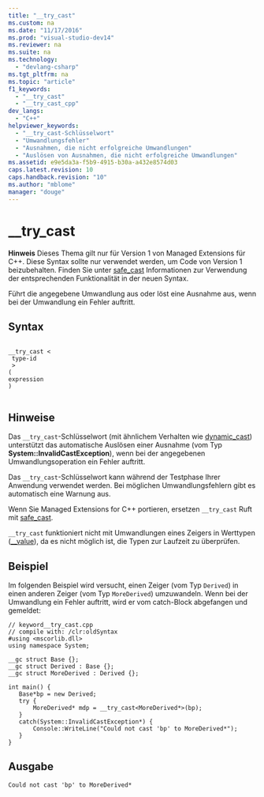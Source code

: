 ```yaml
---
title: "__try_cast"
ms.custom: na
ms.date: "11/17/2016"
ms.prod: "visual-studio-dev14"
ms.reviewer: na
ms.suite: na
ms.technology: 
  - "devlang-csharp"
ms.tgt_pltfrm: na
ms.topic: "article"
f1_keywords: 
  - "__try_cast"
  - "__try_cast_cpp"
dev_langs: 
  - "C++"
helpviewer_keywords: 
  - "__try_cast-Schlüsselwort"
  - "Umwandlungsfehler"
  - "Ausnahmen, die nicht erfolgreiche Umwandlungen"
  - "Auslösen von Ausnahmen, die nicht erfolgreiche Umwandlungen"
ms.assetid: e9e5da3a-f5b9-4915-b30a-a432e8574d03
caps.latest.revision: 10
caps.handback.revision: "10"
ms.author: "mblome"
manager: "douge"
---
```

# __try_cast
**Hinweis** Dieses Thema gilt nur für Version 1 von Managed Extensions für C\+\+. Diese Syntax sollte nur verwendet werden, um Code von Version 1 beizubehalten. Finden Sie unter [safe\_cast](../windows/safe-cast-cpp-component-extensions.md) Informationen zur Verwendung der entsprechenden Funktionalität in der neuen Syntax.  
  
 Führt die angegebene Umwandlung aus oder löst eine Ausnahme aus, wenn bei der Umwandlung ein Fehler auftritt.  
  
## Syntax  
  
```  
  
__try_cast <  
 type-id  
 >  
(  
expression   
)  
  
```  
  
## Hinweise  
 Das `__try_cast`\-Schlüsselwort \(mit ähnlichem Verhalten wie [dynamic\_cast](../cpp/dynamic-cast-operator.md)\) unterstützt das automatische Auslösen einer Ausnahme \(vom Typ **System::InvalidCastException**\), wenn bei der angegebenen Umwandlungsoperation ein Fehler auftritt.  
  
 Das `__try_cast`\-Schlüsselwort kann während der Testphase Ihrer Anwendung verwendet werden. Bei möglichen Umwandlungsfehlern gibt es automatisch eine Warnung aus.  
  
 Wenn Sie Managed Extensions for C\+\+ portieren, ersetzen `__try_cast` Ruft mit [safe\_cast](../windows/safe-cast-cpp-component-extensions.md).  
  
 `__try_cast` funktioniert nicht mit Umwandlungen eines Zeigers in Werttypen \([\_\_value](../misc/value.md)\), da es nicht möglich ist, die Typen zur Laufzeit zu überprüfen.  
  
## Beispiel  
 Im folgenden Beispiel wird versucht, einen Zeiger \(vom Typ `Derived`\) in einen anderen Zeiger \(vom Typ `MoreDerived`\) umzuwandeln. Wenn bei der Umwandlung ein Fehler auftritt, wird er vom catch\-Block abgefangen und gemeldet:  
  
```  
// keyword__try_cast.cpp  
// compile with: /clr:oldSyntax  
#using <mscorlib.dll>  
using namespace System;  
  
__gc struct Base {};   
__gc struct Derived : Base {};  
__gc struct MoreDerived : Derived {};  
  
int main() {  
   Base*bp = new Derived;  
   try {  
       MoreDerived* mdp = __try_cast<MoreDerived*>(bp);  
   }  
   catch(System::InvalidCastException*) {  
       Console::WriteLine("Could not cast 'bp' to MoreDerived*");  
   }  
}  
```  
  
## Ausgabe  
  
```  
Could not cast 'bp' to MoreDerived*  
```